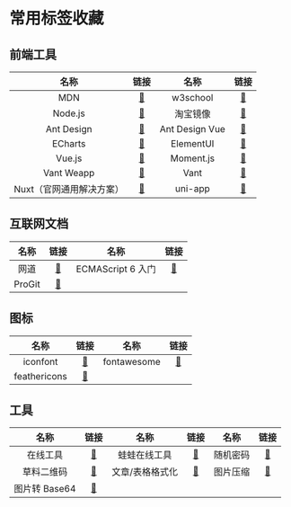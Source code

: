 # 常用标签收藏

## 前端工具

|           名称           |                           链接                           |      名称      |                               链接                                |
| :----------------------: | :------------------------------------------------------: | :------------: | :---------------------------------------------------------------: |
|           MDN            | [:memo:](https://developer.mozilla.org/zh-CN/docs/Learn) |    w3school    |              [:memo:](https://www.w3school.com.cn/)               |
|         Node.js          |               [:memo:](http://nodejs.cn/)                |    淘宝镜像    |                 [:memo:](http://npm.taobao.org/)                  |
|        Ant Design        |          [:memo:](https://ant.design/index-cn)           | Ant Design Vue |      [:memo:](https://www.antdv.com/docs/vue/introduce-cn/)       |
|         ECharts          |    [:memo:](https://www.echartsjs.com/zh/index.html)     |   ElementUI    | [:memo:](https://element.eleme.cn/#/zh-CN/component/installation) |
|          Vue.js          |         [:memo:](https://cn.vuejs.org/v2/guide/)         |   Moment.js    |                   [:memo:](http://momentjs.cn/)                   |
|        Vant Weapp        |  [:memo:](https://youzan.github.io/vant-weapp/#/intro)   |      Vant      |       [:memo:](https://youzan.github.io/vant/#/zh-CN/home)        |
| Nuxt（官网通用解决方案） |    [:memo:](https://zh.nuxtjs.org/guide/installation)    |    uni-app     |                [:memo:](https://uniapp.dcloud.io)                 |

## 互联网文档

|  名称  |               链接               |       名称        |                 链接                 |
| :----: | :------------------------------: | :---------------: | :----------------------------------: |
|  网道  |  [:memo:](https://wangdoc.com/)  | ECMAScript 6 入门 | [:memo:](http://es6.ruanyifeng.com/) |
| ProGit | [:memo:](https://www.progit.cn/) |

## 图标

|     名称     |                链接                 |    名称     |                    链接                    |
| :----------: | :---------------------------------: | :---------: | :----------------------------------------: |
|   iconfont   |    [:memo:](http://iconfont.cn/)    | fontawesome | [:memo:](http://fontawesome.dashgame.com/) |
| feathericons | [:memo:](https://feathericons.com/) |

## 工具

|     名称      |                       链接                       |      名称       |                      链接                       |   名称   |                    链接                     |
| :-----------: | :----------------------------------------------: | :-------------: | :---------------------------------------------: | :------: | :-----------------------------------------: |
|   在线工具    |            [:memo:](https://tool.lu/)            |  蛙蛙在线工具   | [:memo:](https://www.iamwawa.cn/daxiaoxie.html) | 随机密码 | [:memo:](http://www.atool.org/password.php) |
|  草料二维码   |            [:memo:](https://cli.im/)             | 文章/表格格式化 |        [:memo:](http://qi.mofangyu.com/)        | 图片压缩 |       [:memo:](https://tinypng.com/)        |
| 图片转 Base64 | [:memo:](http://tool.chinaz.com/tools/imgtobase) |
